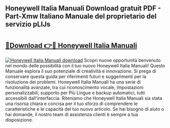 ## Honeywell Italia Manuali Download gratuit PDF - Part-Xmw Italiano Manuale del proprietario del servizio pLIJs

# <h2><a href="http://dffgnl.blite.top/?on=Honeywell+Italia+Manuali">🔗Download 👉🔴 Honeywell Italia Manuali</a></h2>

[![Honeywell Italia Manuali download](https://i.imgur.com/lujVjoI.png)](http://dffgnl.blite.top/?on=Honeywell+Italia+Manuali)
Scopri nuove opportunità benvenuto nel mondo delle possibilità con il tuo nuovo Honeywell Italia Manuali! Questo Manuale esplora il suo potenziale di creatività e innovazione. Si prega di conservare questa guida per riferimenti futuri e suggerimenti per la risoluzione dei problemi. Honeywell Italia Manuali ha una serie di funzionalità avanzate, tra cui riconoscimento vocale, Impostazioni personalizzabili, supporto per Più Lingue e backup automatici, tutti accessibili dall'interfaccia. Riteniamo che Honeywell Italia Manuali sia stata una risorsa chiara e concisa per il tuo sforzo di comprendere le caratteristiche e le capacità del tuo nuovo articolo. Se hai bisogno di aiuto o hai domande, il nostro team di assistenza clienti è sempre a tua disposizione.
